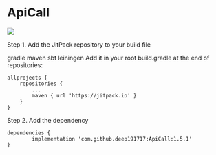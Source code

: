 # ApiCall
[![](https://jitpack.io/v/deep191717/ApiCall.svg)](https://jitpack.io/#deep191717/ApiCall)

Step 1. Add the JitPack repository to your build file

gradle
maven
sbt
leiningen
Add it in your root build.gradle at the end of repositories:

	allprojects {
		repositories {
			...
			maven { url 'https://jitpack.io' }
		}
	}
Step 2. Add the dependency

	dependencies {
	        implementation 'com.github.deep191717:ApiCall:1.5.1'
	}

